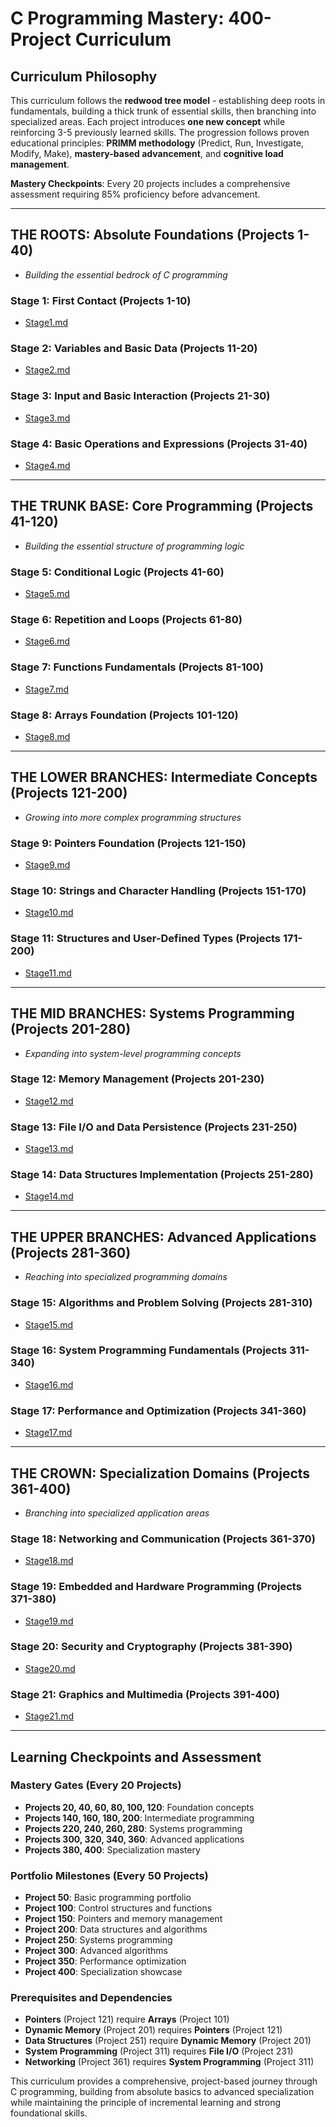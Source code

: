 # C Programming Mastery: 400-Project Curriculum

## Curriculum Philosophy

This curriculum follows the **redwood tree model** - establishing deep roots in fundamentals, building a thick trunk of essential skills, then branching into specialized areas. Each project introduces **one new concept** while reinforcing 3-5 previously learned skills. The progression follows proven educational principles: **PRIMM methodology** (Predict, Run, Investigate, Modify, Make), **mastery-based advancement**, and **cognitive load management**.

**Mastery Checkpoints**: Every 20 projects includes a comprehensive assessment requiring 85% proficiency before advancement.

---

## THE ROOTS: Absolute Foundations (Projects 1-40)

- *Building the essential bedrock of C programming*

### Stage 1: First Contact (Projects 1-10)

- [Stage1.md](./The%20Roots/Stage1.md)

### Stage 2: Variables and Basic Data (Projects 11-20)

- [Stage2.md](./The%20Roots/Stage2.md)

### Stage 3: Input and Basic Interaction (Projects 21-30)

- [Stage3.md](./The%20Roots/Stage3.md)

### Stage 4: Basic Operations and Expressions (Projects 31-40)

- [Stage4.md](./The%20Roots/Stage4.md)

---

## THE TRUNK BASE: Core Programming (Projects 41-120)

- *Building the essential structure of programming logic*

### Stage 5: Conditional Logic (Projects 41-60)

- [Stage5.md](./The%20Trunk%20Base/Stage5.md)

### Stage 6: Repetition and Loops (Projects 61-80)

- [Stage6.md](./The%20Trunk%20Base/Stage6.md)

### Stage 7: Functions Fundamentals (Projects 81-100)

- [Stage7.md](./The%20Trunk%20Base/Stage7.md)

### Stage 8: Arrays Foundation (Projects 101-120)

- [Stage8.md](./The%20Trunk%20Base/Stage8.md)

---

## THE LOWER BRANCHES: Intermediate Concepts (Projects 121-200)

- *Growing into more complex programming structures*

### Stage 9: Pointers Foundation (Projects 121-150)

- [Stage9.md](./The%20Lower%20Branches/Stage9.md)

### Stage 10: Strings and Character Handling (Projects 151-170)

- [Stage10.md](./The%20Lower%20Branches/Stage10.md)

### Stage 11: Structures and User-Defined Types (Projects 171-200)

- [Stage11.md](./The%20Lower%20Branches/Stage11.md)

---

## THE MID BRANCHES: Systems Programming (Projects 201-280)

- *Expanding into system-level programming concepts*

### Stage 12: Memory Management (Projects 201-230)

- [Stage12.md](./The%20Mid%20Branches/Stage12.md)

### Stage 13: File I/O and Data Persistence (Projects 231-250)

- [Stage13.md](./The%20Mid%20Branches/Stage13.md)

### Stage 14: Data Structures Implementation (Projects 251-280)

- [Stage14.md](./The%20Mid%20Branches/Stage14.md)

---

## THE UPPER BRANCHES: Advanced Applications (Projects 281-360)

- *Reaching into specialized programming domains*

### Stage 15: Algorithms and Problem Solving (Projects 281-310)

- [Stage15.md](./The%20Upper%20Branches/Stage15.md)

### Stage 16: System Programming Fundamentals (Projects 311-340)

- [Stage16.md](./The%20Upper%20Branches/Stage16.md)

### Stage 17: Performance and Optimization (Projects 341-360)

- [Stage17.md](./The%20Upper%20Branches/Stage17.md)

---

## THE CROWN: Specialization Domains (Projects 361-400)

- *Branching into specialized application areas*

### Stage 18: Networking and Communication (Projects 361-370)

- [Stage18.md](./The%20Crown/Stage18.md)

### Stage 19: Embedded and Hardware Programming (Projects 371-380)

- [Stage19.md](./The%20Crown/Stage19.md)

### Stage 20: Security and Cryptography (Projects 381-390)

- [Stage20.md](./The%20Crown/Stage20.md)

### Stage 21: Graphics and Multimedia (Projects 391-400)

- [Stage21.md](./The%20Crown/Stage21.md)

---

## Learning Checkpoints and Assessment

### Mastery Gates (Every 20 Projects)

- **Projects 20, 40, 60, 80, 100, 120**: Foundation concepts
- **Projects 140, 160, 180, 200**: Intermediate programming
- **Projects 220, 240, 260, 280**: Systems programming  
- **Projects 300, 320, 340, 360**: Advanced applications
- **Projects 380, 400**: Specialization mastery

### Portfolio Milestones (Every 50 Projects)

- **Project 50**: Basic programming portfolio
- **Project 100**: Control structures and functions
- **Project 150**: Pointers and memory management
- **Project 200**: Data structures and algorithms
- **Project 250**: Systems programming
- **Project 300**: Advanced algorithms
- **Project 350**: Performance optimization
- **Project 400**: Specialization showcase

### Prerequisites and Dependencies

- **Pointers** (Project 121) require **Arrays** (Project 101)
- **Dynamic Memory** (Project 201) requires **Pointers** (Project 121)
- **Data Structures** (Project 251) require **Dynamic Memory** (Project 201)
- **System Programming** (Project 311) requires **File I/O** (Project 231)
- **Networking** (Project 361) requires **System Programming** (Project 311)

This curriculum provides a comprehensive, project-based journey through C programming, building from absolute basics to advanced specialization while maintaining the principle of incremental learning and strong foundational skills.
